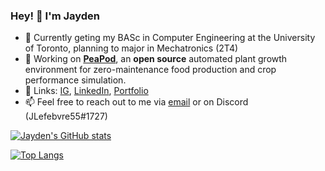 ### Hey! 👋 I'm Jayden
- 🌱 Currently geting my BASc in Computer Engineering at the University of Toronto, planning to major in Mechatronics (2T4)
- 🔭 Working on [**PeaPod**](https://github.com/PeaPodTechnologies/PeaPod), an **open source** automated plant growth environment for zero-maintenance food production and crop performance simulation.
- 💬 Links: [IG](https://www.instagram.com/JLefebvre55), [LinkedIn](https://www.linkedin.com/in/jayden-lefebvre-114bb4164/), [Portfolio](https://jlefebvre55.github.io/)
- 📫 Feel free to reach out to me via [email](mailto:jayden.lefebvre55@gmail.com) or on Discord (JLefebvre55#1727)


[![Jayden's GitHub stats](https://github-readme-stats.vercel.app/api?username=jlefebvre55&count_private=true&show_icons=true)](https://github.com/anuraghazra/github-readme-stats)

[![Top Langs](https://github-readme-stats.vercel.app/api/top-langs/?username=jlefebvre55&langs_count=8)](https://github.com/anuraghazra/github-readme-stats)

